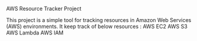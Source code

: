 AWS Resource Tracker Project

This project is a simple tool for tracking resources in Amazon Web Services (AWS) environments. 
It keep track of below resources :
AWS EC2
AWS S3
AWS Lambda
AWS IAM

